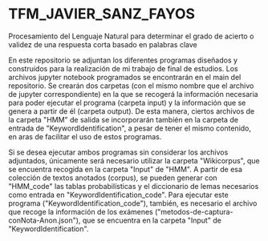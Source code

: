 # TFM_JAVIER_SANZ_FAYOS
Procesamiento del Lenguaje Natural para determinar el grado de acierto o validez de una respuesta corta basado en palabras clave


En este repositorio se adjuntan los diferentes programas diseñados y construidos para la realización de mi trabajo de final de estudios. Los archivos jupyter notebook programados se encontrarán en el main del repositorio. Se crearán dos carpetas (con el mismo nombre que el archivo de jupyter correspondiente) en la que se recogerá la información necesaria para poder ejecutar el programa (carpeta input) y la información que se genera a partir de él (carpeta output). De esta manera, ciertos archivos de la carpeta "HMM" de salida se incorporarán también en la carpeta de entrada de "KeywordIdentification", a pesar de tener el mismo contenido, en aras de facilitar el uso de estos programas.

Si se desea ejecutar ambos programas sin considerar los archivos adjuntados, únicamente será necesario utilizar la carpeta "Wikicorpus", que se encuentra recogida en la carpeta "Input" de "HMM". A partir de esa colección de textos anotados (corpus), se pueden generar con "HMM_code" las tablas probabilísticas y el diccionario de lemas necesarios como entrada en "KeywordIdentification_code". Para ejecutar este programa ("KeywordIdentification_code"), también, es necesario el archivo que recoge la información de los exámenes ("metodos-de-captura-conNota-Anon.json"), que se encuentra en la carpeta "Input" de "KeywordIdentification".
